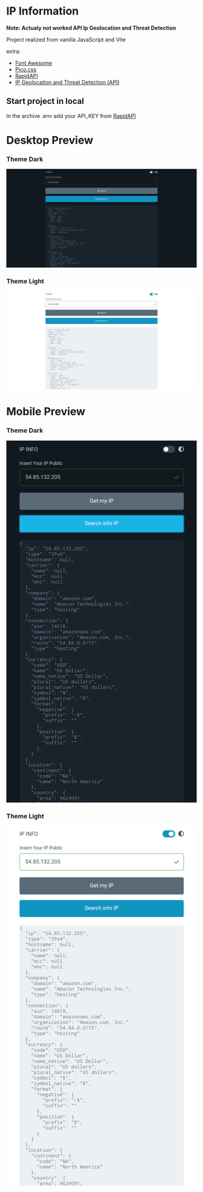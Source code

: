 # **IP Information**

**Note: Actualy not worked API Ip Geolocation and Threat Detection**

Project realized from vanilla JavaScript and Vite

extra:
- [Font Awesome](https://fontawesome.com/icons)
- [Pico.css](https://picocss.com/)
- [RapidAPI](https://rapidapi.com/hub)
- [IP Geolocation and Threat Detection (API)](https://rapidapi.com/ipregistry3-ipregistry/api/ip-geolocation-and-threat-detection/)

## **Start project in local**

In the archive .env add your API_KEY from [RapidAPI](https://rapidapi.com/hub)

# **Desktop Preview**

### **Theme Dark**
![Desktop Preview Theme Dark](./previews/DesktopPreviewThemeDark.png)

### **Theme Light**
![Desktop Preview Theme Light](./previews/DesktopPreviewThemeLight.png)

# **Mobile Preview**

### **Theme Dark**
![Mobile Preview Theme Dark](./previews/MobilePreviewThemeDark.png)

### **Theme Light**
![Desktop Preview Theme Light](./previews/MobilePreviewThemeLight.png)
